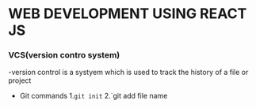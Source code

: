 # WEB DEVELOPMENT USING REACT JS

### VCS(version contro system)

-version control is a systyem which is used to track the history of a file or project
+ Git commands
       1.`git init`
       2.`git add file name 